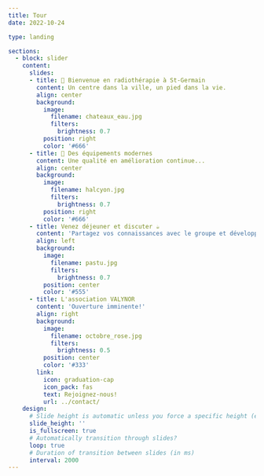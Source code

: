 ```yaml
---
title: Tour
date: 2022-10-24

type: landing

sections:
  - block: slider
    content:
      slides:
      - title: 👋 Bienvenue en radiothérapie à St-Germain
        content: Un centre dans la ville, un pied dans la vie.
        align: center
        background:
          image:
            filename: chateaux_eau.jpg
            filters:
              brightness: 0.7
          position: right
          color: '#666'
      - title: 🚀 Des équipements modernes
        content: Une qualité en amélioration continue...
        align: center
        background:
          image:
            filename: halcyon.jpg
            filters:
              brightness: 0.7
          position: right
          color: '#666'
      - title: Venez déjeuner et discuter ☕️
        content: 'Partagez vos connaissances avec le groupe et développez vos compétences ensemble!'
        align: left
        background:
          image:
            filename: pastu.jpg
            filters:
              brightness: 0.7
          position: center
          color: '#555'
      - title: L'association VALYNOR
        content: 'Ouverture imminente!'
        align: right
        background:
          image:
            filename: octobre_rose.jpg
            filters:
              brightness: 0.5
          position: center
          color: '#333'
        link:
          icon: graduation-cap
          icon_pack: fas
          text: Rejoignez-nous!
          url: ../contact/
    design:
      # Slide height is automatic unless you force a specific height (e.g. '400px')
      slide_height: ''
      is_fullscreen: true
      # Automatically transition through slides?
      loop: true
      # Duration of transition between slides (in ms)
      interval: 2000
---
```


